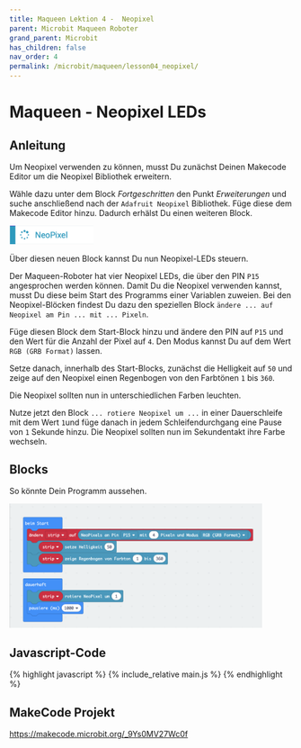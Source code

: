 ```yaml
---
title: Maqueen Lektion 4 -  Neopixel
parent: Microbit Maqueen Roboter
grand_parent: Microbit
has_children: false
nav_order: 4
permalink: /microbit/maqueen/lesson04_neopixel/
---
```


# Maqueen - Neopixel LEDs

## Anleitung

Um Neopixel verwenden zu können, musst Du zunächst Deinen Makecode Editor um die Neopixel Bibliothek erweitern.

Wähle dazu unter dem Block _Fortgeschritten_ den Punkt _Erweiterungen_ und suche anschließend nach der `Adafruit Neopixel` Bibliothek. Füge diese dem Makecode Editor hinzu. Dadurch erhälst Du einen weiteren Block.

<img src="./neopixel.png" width="150px"/>

Über diesen neuen Block kannst Du nun Neopixel-LEDs steuern.

Der Maqueen-Roboter hat vier Neopixel LEDs, die über den PIN `P15` angesprochen werden können. Damit Du die Neopixel verwenden kannst, musst Du diese beim Start des Programms einer Variablen zuweien. Bei den Neopixel-Blöcken findest Du dazu den speziellen Block `ändere ... auf Neopixel am Pin ... mit ... Pixeln`.

Füge diesen Block dem Start-Block hinzu und ändere den PIN auf `P15` und den Wert für die Anzahl der Pixel auf `4`. Den Modus kannst Du auf dem Wert `RGB (GRB Format)` lassen.

Setze danach, innerhalb des Start-Blocks, zunächst die Helligkeit auf `50` und zeige auf den Neopixel einen Regenbogen von den Farbtönen `1` bis `360`.

Die Neopixel sollten nun in unterschiedlichen Farben leuchten.

Nutze jetzt den Block `... rotiere Neopixel um ...` in einer Dauerschleife  mit dem Wert `1`und füge danach in jedem Schleifendurchgang eine Pause von `1` Sekunde hinzu. Die Neopixel sollten nun im Sekundentakt ihre Farbe wechseln.

## Blocks

So könnte Dein Programm aussehen.

<img src="./screenshot.png" width="450px"/>

## Javascript-Code

{% highlight javascript %}
    {% include_relative main.js %}
{% endhighlight %}

## MakeCode Projekt

https://makecode.microbit.org/_9Ys0MV27Wc0f